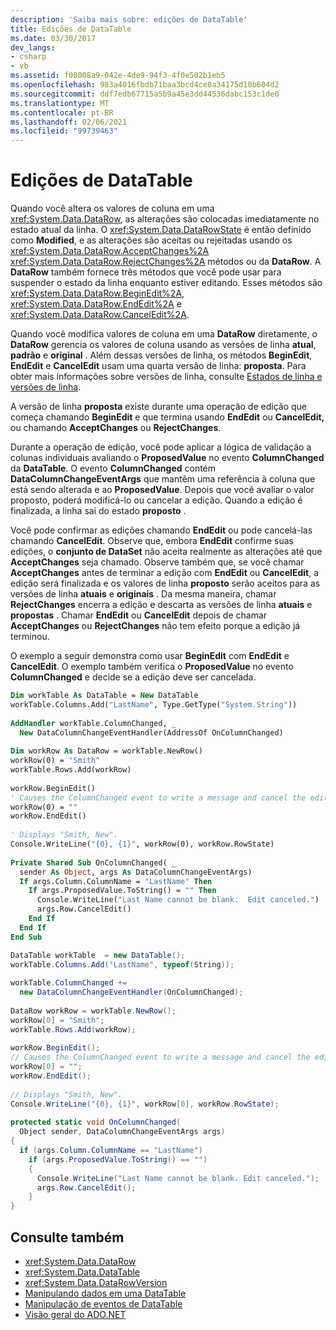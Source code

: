 ```yaml
---
description: 'Saiba mais sobre: edições de DataTable'
title: Edições de DataTable
ms.date: 03/30/2017
dev_langs:
- csharp
- vb
ms.assetid: f08008a9-042e-4de9-94f3-4f0e502b1eb5
ms.openlocfilehash: 983a4016fbdb71baa3bcd4ce8a34175d10b604d2
ms.sourcegitcommit: ddf7edb67715a5b9a45e3dd44536dabc153c1de0
ms.translationtype: MT
ms.contentlocale: pt-BR
ms.lasthandoff: 02/06/2021
ms.locfileid: "99739463"
---
```

# <a name="datatable-edits"></a>Edições de DataTable

Quando você altera os valores de coluna em uma <xref:System.Data.DataRow>, as alterações são colocadas imediatamente no estado atual da linha. O <xref:System.Data.DataRowState> é então definido como **Modified**, e as alterações são aceitas ou rejeitadas usando os <xref:System.Data.DataRow.AcceptChanges%2A> <xref:System.Data.DataRow.RejectChanges%2A> métodos ou da **DataRow**. A **DataRow** também fornece três métodos que você pode usar para suspender o estado da linha enquanto estiver editando. Esses métodos são <xref:System.Data.DataRow.BeginEdit%2A>, <xref:System.Data.DataRow.EndEdit%2A> e <xref:System.Data.DataRow.CancelEdit%2A>.  
  
 Quando você modifica valores de coluna em uma **DataRow** diretamente, o **DataRow** gerencia os valores de coluna usando as versões de linha **atual**, **padrão** e **original** . Além dessas versões de linha, os métodos **BeginEdit**, **EndEdit** e **CancelEdit** usam uma quarta versão de linha: **proposta**. Para obter mais informações sobre versões de linha, consulte [Estados de linha e versões de linha](row-states-and-row-versions.md).  
  
 A versão de linha **proposta** existe durante uma operação de edição que começa chamando **BeginEdit** e que termina usando **EndEdit** ou **CancelEdit,** ou chamando **AcceptChanges** ou **RejectChanges**.  
  
 Durante a operação de edição, você pode aplicar a lógica de validação a colunas individuais avaliando o **ProposedValue** no evento **ColumnChanged** da **DataTable**. O evento **ColumnChanged** contém **DataColumnChangeEventArgs** que mantêm uma referência à coluna que está sendo alterada e ao **ProposedValue**. Depois que você avaliar o valor proposto, poderá modificá-lo ou cancelar a edição. Quando a edição é finalizada, a linha sai do estado **proposto** .  
  
 Você pode confirmar as edições chamando **EndEdit** ou pode cancelá-las chamando **CancelEdit**. Observe que, embora **EndEdit** confirme suas edições, o **conjunto de DataSet** não aceita realmente as alterações até que **AcceptChanges** seja chamado. Observe também que, se você chamar **AcceptChanges** antes de terminar a edição com **EndEdit** ou **CancelEdit**, a edição será finalizada e os valores de linha **proposto** serão aceitos para as versões de linha **atuais** e **originais** . Da mesma maneira, chamar **RejectChanges** encerra a edição e descarta as versões de linha **atuais** e **propostas** . Chamar **EndEdit** ou **CancelEdit** depois de chamar **AcceptChanges** ou **RejectChanges** não tem efeito porque a edição já terminou.  
  
 O exemplo a seguir demonstra como usar **BeginEdit** com **EndEdit** e **CancelEdit**. O exemplo também verifica o **ProposedValue** no evento **ColumnChanged** e decide se a edição deve ser cancelada.  
  
```vb  
Dim workTable As DataTable = New DataTable  
workTable.Columns.Add("LastName", Type.GetType("System.String"))  
  
AddHandler workTable.ColumnChanged, _  
  New DataColumnChangeEventHandler(AddressOf OnColumnChanged)  
  
Dim workRow As DataRow = workTable.NewRow()  
workRow(0) = "Smith"  
workTable.Rows.Add(workRow)  
  
workRow.BeginEdit()  
' Causes the ColumnChanged event to write a message and cancel the edit.  
workRow(0) = ""
workRow.EndEdit()  
  
' Displays "Smith, New".  
Console.WriteLine("{0}, {1}", workRow(0), workRow.RowState)  
  
Private Shared Sub OnColumnChanged( _  
  sender As Object, args As DataColumnChangeEventArgs)  
  If args.Column.ColumnName = "LastName" Then  
    If args.ProposedValue.ToString() = "" Then  
      Console.WriteLine("Last Name cannot be blank.  Edit canceled.")  
      args.Row.CancelEdit()  
    End If  
  End If  
End Sub  
```  
  
```csharp  
DataTable workTable  = new DataTable();  
workTable.Columns.Add("LastName", typeof(String));  
  
workTable.ColumnChanged +=
  new DataColumnChangeEventHandler(OnColumnChanged);  
  
DataRow workRow = workTable.NewRow();  
workRow[0] = "Smith";  
workTable.Rows.Add(workRow);  
  
workRow.BeginEdit();  
// Causes the ColumnChanged event to write a message and cancel the edit.  
workRow[0] = "";
workRow.EndEdit();  
  
// Displays "Smith, New".  
Console.WriteLine("{0}, {1}", workRow[0], workRow.RowState);
  
protected static void OnColumnChanged(  
  Object sender, DataColumnChangeEventArgs args)  
{  
  if (args.Column.ColumnName == "LastName")  
    if (args.ProposedValue.ToString() == "")  
    {  
      Console.WriteLine("Last Name cannot be blank. Edit canceled.");  
      args.Row.CancelEdit();  
    }  
}  
```  
  
## <a name="see-also"></a>Consulte também

- <xref:System.Data.DataRow>
- <xref:System.Data.DataTable>
- <xref:System.Data.DataRowVersion>
- [Manipulando dados em uma DataTable](manipulating-data-in-a-datatable.md)
- [Manipulação de eventos de DataTable](handling-datatable-events.md)
- [Visão geral do ADO.NET](../ado-net-overview.md)
